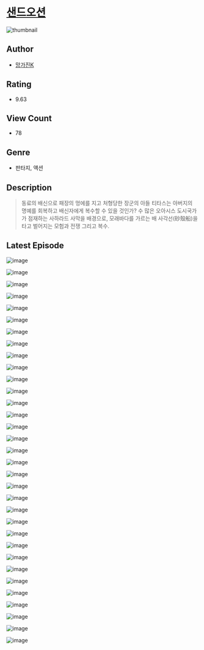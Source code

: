 # [샌드오션](https://comic.naver.com/challenge/list?titleId=810629)
![thumbnail](https://image-comic.pstatic.net/user_contents_data/challenge_comic/2023/05/24/309031/upload_7364010335208094007_480x623.jpeg)

## Author
- [망가진K](https://comic.naver.com/artistTitle?id=309031)

## Rating
- 9.63

## View Count
- 78

## Genre
- 판타지, 액션

## Description
> 동료의 배신으로 패장의 멍에를 지고 처형당한 장군의 아들 티타스는 아버지의 명예를 회복하고 배신자에게 복수할 수 있을 것인가? 수 많은 오아시스 도시국가가 점재하는 사하라드 사막을 배경으로, 모래바다를 가르는 배 사각선(砂殼船)을 타고 벌어지는 모험과 전쟁 그리고 복수.


## Latest Episode
![image](https://image-comic.pstatic.net/user_contents_data/challenge_comic/2023/05/24/309031/upload_7219380365153417571.jpeg)

![image](https://image-comic.pstatic.net/user_contents_data/challenge_comic/2023/05/24/309031/upload_3631089193934337075.jpeg)

![image](https://image-comic.pstatic.net/user_contents_data/challenge_comic/2023/05/24/309031/upload_3905013618255934259.jpeg)

![image](https://image-comic.pstatic.net/user_contents_data/challenge_comic/2023/05/24/309031/upload_3546646701021671473.jpeg)

![image](https://image-comic.pstatic.net/user_contents_data/challenge_comic/2023/05/24/309031/upload_3904680685312632377.jpeg)

![image](https://image-comic.pstatic.net/user_contents_data/challenge_comic/2023/05/24/309031/upload_7365977357128458597.jpeg)

![image](https://image-comic.pstatic.net/user_contents_data/challenge_comic/2023/05/24/309031/upload_3558751237453406776.jpeg)

![image](https://image-comic.pstatic.net/user_contents_data/challenge_comic/2023/05/24/309031/upload_7377793623875085110.jpeg)

![image](https://image-comic.pstatic.net/user_contents_data/challenge_comic/2023/05/24/309031/upload_7306580438459626085.jpeg)

![image](https://image-comic.pstatic.net/user_contents_data/challenge_comic/2023/05/24/309031/upload_3919648324887601717.jpeg)

![image](https://image-comic.pstatic.net/user_contents_data/challenge_comic/2023/05/24/309031/upload_7220454600962750818.jpeg)

![image](https://image-comic.pstatic.net/user_contents_data/challenge_comic/2023/05/24/309031/upload_4051329139471626595.jpeg)

![image](https://image-comic.pstatic.net/user_contents_data/challenge_comic/2023/05/24/309031/upload_4134928113893205303.jpeg)

![image](https://image-comic.pstatic.net/user_contents_data/challenge_comic/2023/05/24/309031/upload_7089000500508635441.jpeg)

![image](https://image-comic.pstatic.net/user_contents_data/challenge_comic/2023/05/24/309031/upload_3558461876866528055.jpeg)

![image](https://image-comic.pstatic.net/user_contents_data/challenge_comic/2023/05/24/309031/upload_7365416624233986148.jpeg)

![image](https://image-comic.pstatic.net/user_contents_data/challenge_comic/2023/05/24/309031/upload_3833461829567473208.jpeg)

![image](https://image-comic.pstatic.net/user_contents_data/challenge_comic/2023/05/24/309031/upload_3486124981105341748.jpeg)

![image](https://image-comic.pstatic.net/user_contents_data/challenge_comic/2023/05/24/309031/upload_3977912540435145574.jpeg)

![image](https://image-comic.pstatic.net/user_contents_data/challenge_comic/2023/05/24/309031/upload_7306298963435860532.jpeg)

![image](https://image-comic.pstatic.net/user_contents_data/challenge_comic/2023/05/24/309031/upload_4049410298471723316.jpeg)

![image](https://image-comic.pstatic.net/user_contents_data/challenge_comic/2023/05/24/309031/upload_7089288366326364208.jpeg)

![image](https://image-comic.pstatic.net/user_contents_data/challenge_comic/2023/05/24/309031/upload_4064043897066173488.jpeg)

![image](https://image-comic.pstatic.net/user_contents_data/challenge_comic/2023/05/24/309031/upload_3546976340553183799.jpeg)

![image](https://image-comic.pstatic.net/user_contents_data/challenge_comic/2023/05/24/309031/upload_7233399366862659942.jpeg)

![image](https://image-comic.pstatic.net/user_contents_data/challenge_comic/2023/05/24/309031/upload_3689681081984889187.jpeg)

![image](https://image-comic.pstatic.net/user_contents_data/challenge_comic/2023/05/24/309031/upload_3760614756163334967.jpeg)

![image](https://image-comic.pstatic.net/user_contents_data/challenge_comic/2023/05/24/309031/upload_3617290331612143928.jpeg)

![image](https://image-comic.pstatic.net/user_contents_data/challenge_comic/2023/05/24/309031/upload_7306024076919058529.jpeg)

![image](https://image-comic.pstatic.net/user_contents_data/challenge_comic/2023/05/24/309031/upload_3991655164522019123.jpeg)

![image](https://image-comic.pstatic.net/user_contents_data/challenge_comic/2023/05/24/309031/upload_4123439309006136419.jpeg)

![image](https://image-comic.pstatic.net/user_contents_data/challenge_comic/2023/05/24/309031/upload_7003206706829680945.jpeg)

![image](https://image-comic.pstatic.net/user_contents_data/challenge_comic/2023/05/24/309031/upload_3918474939134456625.jpeg)
